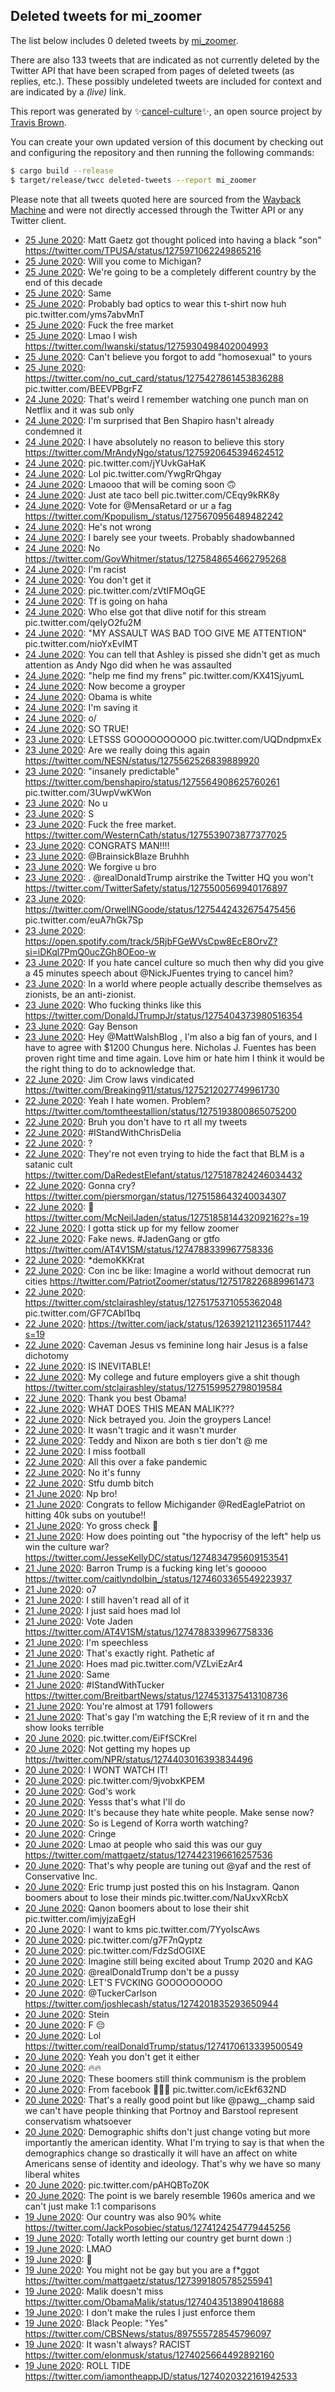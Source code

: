 ## Deleted tweets for mi_zoomer

The list below includes 0 deleted tweets by
[mi_zoomer](https://twitter.com/mi_zoomer).

There are also 133 tweets that are indicated as not currently
deleted by the Twitter API that have been scraped from pages of deleted tweets (as replies, etc.).
These possibly undeleted tweets are included for context and are indicated by a _(live)_ link.


This report was generated by ✨[cancel-culture](https://github.com/travisbrown/cancel-culture)✨,
an open source project by [Travis Brown](https://twitter.com/travisbrown).

You can create your own updated version of this document by checking out and configuring the
repository and then running the following commands:

```bash
$ cargo build --release
$ target/release/twcc deleted-tweets --report mi_zoomer
```

Please note that all tweets quoted here are sourced from the
[Wayback Machine](https://web.archive.org) and were not directly accessed through the Twitter API or
any Twitter client.

* [25 June 2020](https://web.archive.org/web/20200625204539/https://twitter.com/mi_zoomer/status/1276254831661977609): Matt Gaetz got thought policed into having a black "son" https://twitter.com/TPUSA/status/1275971062249865216 <!--1276254831661977609-->
* [25 June 2020](https://web.archive.org/web/20200625191554/https://twitter.com/mi_zoomer/status/1276230996837502976): Will you come to Michigan? <!--1276230996837502976-->
* [25 June 2020](https://web.archive.org/web/20200625155546/https://twitter.com/mi_zoomer/status/1276176355256872961): We're going to be a completely different country by the end of this decade <!--1276176355256872961-->
* [25 June 2020](https://web.archive.org/web/20200625172308/https://twitter.com/mi_zoomer/status/1276175644867641345): Same <!--1276175644867641345-->
* [25 June 2020](https://web.archive.org/web/20200625161301/https://twitter.com/mi_zoomer/status/1276175478865432577): Probably bad optics to wear this t-shirt now huh pic.twitter.com/yms7abvMnT <!--1276175478865432577-->
* [25 June 2020](https://web.archive.org/web/20200625045248/https://twitter.com/mi_zoomer/status/1276013564042641409): Fuck the free market <!--1276013564042641409-->
* [25 June 2020](https://web.archive.org/web/20200625045326/https://twitter.com/mi_zoomer/status/1276013460204199936): Lmao I wish https://twitter.com/Iwanski/status/1275930498402004993 <!--1276013460204199936-->
* [25 June 2020](https://web.archive.org/web/20200625045251/https://twitter.com/mi_zoomer/status/1276013230020796423): Can't believe you forgot to add "homosexual" to yours <!--1276013230020796423-->
* [25 June 2020](https://web.archive.org/web/20200625043750/https://twitter.com/mi_zoomer/status/1276010405039611906): https://twitter.com/no_cut_card/status/1275427861453836288  pic.twitter.com/BEEVPBgrFZ <!--1276010405039611906-->
* [24 June 2020](https://web.archive.org/web/20200624233729/https://twitter.com/mi_zoomer/status/1275934929717731329): That's weird I remember watching one punch man on Netflix and it was sub only <!--1275934929717731329-->
* [24 June 2020](https://web.archive.org/web/20200624225415/https://twitter.com/mi_zoomer/status/1275921838401519616): I'm surprised that Ben Shapiro hasn't already condemned it <!--1275924124251103232-->
* [24 June 2020](https://web.archive.org/web/20200624225415/https://twitter.com/mi_zoomer/status/1275921838401519616): I have absolutely no reason to believe this story https://twitter.com/MrAndyNgo/status/1275920645394624512 <!--1275921838401519616-->
* [24 June 2020](https://web.archive.org/web/20200624221453/https://twitter.com/mi_zoomer/status/1275912585976647681): pic.twitter.com/jYUvkGaHaK <!--1275912585976647681-->
* [24 June 2020](https://web.archive.org/web/20200624210019/https://twitter.com/mi_zoomer/status/1275895902868254720): Lol pic.twitter.com/YwgRrQhgay <!--1275895902868254720-->
* [24 June 2020](https://web.archive.org/web/20200624204921/https://twitter.com/mi_zoomer/status/1275893001173204993): Lmaooo that will be coming soon 🙃 <!--1275893001173204993-->
* [24 June 2020](https://web.archive.org/web/20200624204514/https://twitter.com/mi_zoomer/status/1275892572590874625): Just ate taco bell pic.twitter.com/CEqy9kRK8y <!--1275892572590874625-->
* [24 June 2020](https://web.archive.org/web/20200624203454/https://twitter.com/mi_zoomer/status/1275888318958505984): Vote for  @MensaRetard  or ur a fag https://twitter.com/Kpopulism_/status/1275670956489482242 <!--1275888318958505984-->
* [24 June 2020](https://web.archive.org/web/20200624192359/https://twitter.com/mi_zoomer/status/1275869537062223877): He's not wrong <!--1275869537062223877-->
* [24 June 2020](https://web.archive.org/web/20200624184212/https://twitter.com/mi_zoomer/status/1275859856428318720): I barely see your tweets. Probably shadowbanned <!--1275859856428318720-->
* [24 June 2020](https://web.archive.org/web/20200624180705/https://twitter.com/mi_zoomer/status/1275850848455864320): No https://twitter.com/GovWhitmer/status/1275848654662795268 <!--1275850848455864320-->
* [24 June 2020](https://web.archive.org/web/20200624173001/https://twitter.com/mi_zoomer/status/1275842416113782786): I'm racist <!--1275842416113782786-->
* [24 June 2020](https://web.archive.org/web/20200624165659/https://twitter.com/mi_zoomer/status/1275835236623044611): You don't get it <!--1275835236623044611-->
* [24 June 2020](https://web.archive.org/web/20200624162505/https://twitter.com/mi_zoomer/status/1275825421985230848): pic.twitter.com/zVtIFMOqGE <!--1275825421985230848-->
* [24 June 2020](https://web.archive.org/web/20200624071850/https://twitter.com/mi_zoomer/status/1275688728137281542): Tf is going on haha <!--1275688728137281542-->
* [24 June 2020](https://web.archive.org/web/20200624071652/https://twitter.com/mi_zoomer/status/1275687555921522691): Who else got that dlive notif for this stream pic.twitter.com/qeIyO2fu2M <!--1275687555921522691-->
* [24 June 2020](https://web.archive.org/web/20200624054121/https://twitter.com/mi_zoomer/status/1275663740566941696): "MY ASSAULT WAS BAD TOO GIVE ME ATTENTION" pic.twitter.com/nioYxEvIMT <!--1275664855052189698-->
* [24 June 2020](https://web.archive.org/web/20200624054121/https://twitter.com/mi_zoomer/status/1275663740566941696): You can tell that Ashley is pissed she didn't get as much attention as Andy Ngo did when he was assaulted <!--1275663740566941696-->
* [24 June 2020](https://web.archive.org/web/20200624051006/https://twitter.com/mi_zoomer/status/1275656727460020224): "help me find my frens" pic.twitter.com/KX41SjyumL <!--1275656727460020224-->
* [24 June 2020](https://web.archive.org/web/20200624051009/https://twitter.com/mi_zoomer/status/1275655699553452035): Now become a groyper <!--1275655699553452035-->
* [24 June 2020](https://web.archive.org/web/20200624030206/https://twitter.com/mi_zoomer/status/1275622905586614273): Obama is white <!--1275622905586614273-->
* [24 June 2020](https://web.archive.org/web/20200624024135/https://twitter.com/mi_zoomer/status/1275617483563716608): I'm saving it <!--1275617483563716608-->
* [24 June 2020](https://web.archive.org/web/20200624012736/https://twitter.com/mi_zoomer/status/1275601357697884160): o/ <!--1275601357697884160-->
* [24 June 2020](https://web.archive.org/web/20200624002132/https://twitter.com/mi_zoomer/status/1275582970468937728): SO TRUE! <!--1275582970468937728-->
* [23 June 2020](https://web.archive.org/web/20200624000524/https://twitter.com/mi_zoomer/status/1275579214243266560): LETSSS GOOOOOOOOOO pic.twitter.com/UQDndpmxEx <!--1275579214243266560-->
* [23 June 2020](https://web.archive.org/web/20200623233128/https://twitter.com/mi_zoomer/status/1275570561951903744): Are we really doing this again https://twitter.com/NESN/status/1275562526839889920 <!--1275570561951903744-->
* [23 June 2020](https://web.archive.org/web/20200623230811/https://twitter.com/mi_zoomer/status/1275566153440649219): "insanely predictable"  https://twitter.com/benshapiro/status/1275564908625760261  pic.twitter.com/3UwpVwKWon <!--1275566153440649219-->
* [23 June 2020](https://web.archive.org/web/20200623221722/https://twitter.com/mi_zoomer/status/1275552230909902849): No u <!--1275552230909902849-->
* [23 June 2020](https://web.archive.org/web/20200623220939/https://twitter.com/mi_zoomer/status/1275550967325503489): S <!--1275550967325503489-->
* [23 June 2020](https://web.archive.org/web/20200623212248/https://twitter.com/mi_zoomer/status/1275539645598760963): Fuck the free market. https://twitter.com/WesternCath/status/1275539073877377025 <!--1275539645598760963-->
* [23 June 2020](https://web.archive.org/web/20200623213327/https://twitter.com/mi_zoomer/status/1275539548693508096): CONGRATS MAN!!!! <!--1275539548693508096-->
* [23 June 2020](https://web.archive.org/web/20200623200540/https://twitter.com/mi_zoomer/status/1275520419387379713): @BrainsickBlaze Bruhhh <!--1275520419387379713-->
* [23 June 2020](https://web.archive.org/web/20200623200930/https://twitter.com/mi_zoomer/status/1275519619596521474): We forgive u bro <!--1275519619596521474-->
* [23 June 2020](https://web.archive.org/web/20200623191502/https://twitter.com/mi_zoomer/status/1275506320817491972): . @realDonaldTrump  airstrike the Twitter HQ you won't https://twitter.com/TwitterSafety/status/1275500569940176897 <!--1275506320817491972-->
* [23 June 2020](https://web.archive.org/web/20200623191854/https://twitter.com/mi_zoomer/status/1275504967328161793): https://twitter.com/OrwellNGoode/status/1275442432675475456  pic.twitter.com/euA7hGk7Sp <!--1275504967328161793-->
* [23 June 2020](https://web.archive.org/web/20200623161849/https://twitter.com/mi_zoomer/status/1275458965107879936): https://open.spotify.com/track/5RjbFGeWVsCpw8EcE8OrvZ?si=iDKql7PmQ0ucZGh8OEoo-w <!--1275458965107879936-->
* [23 June 2020](https://web.archive.org/web/20200623164458/https://twitter.com/mi_zoomer/status/1275454626230349824): If you hate cancel culture so much then why did you give a 45 minutes speech about  @NickJFuentes  trying to cancel him? <!--1275454626230349824-->
* [23 June 2020](https://web.archive.org/web/20200623160537/https://twitter.com/mi_zoomer/status/1275454028659466240): In a world where people actually describe themselves as zionists, be an anti-zionist. <!--1275454028659466240-->
* [23 June 2020](https://web.archive.org/web/20200623171856/https://twitter.com/mi_zoomer/status/1275449324483129345): Who fucking thinks like this https://twitter.com/DonaldJTrumpJr/status/1275404373980516354 <!--1275449324483129345-->
* [23 June 2020](https://web.archive.org/web/20200623041346/https://twitter.com/mi_zoomer/status/1275280019376541697): Gay Benson <!--1275280019376541697-->
* [23 June 2020](https://web.archive.org/web/20200623022828/https://twitter.com/mi_zoomer/status/1275253770109190144): Hey  @MattWalshBlog , I'm also a big fan of yours, and I have to agree with $1200 Chungus here. Nicholas J. Fuentes has been proven right time and time again. Love him or hate him I think it would be the right thing to do to acknowledge that. <!--1275253770109190144-->
* [22 June 2020](https://web.archive.org/web/20200623000453/https://twitter.com/mi_zoomer/status/1275215473035161601): Jim Crow laws vindicated https://twitter.com/Breaking911/status/1275212027749961730 <!--1275215473035161601-->
* [22 June 2020](https://web.archive.org/web/20200622234618/https://twitter.com/mi_zoomer/status/1275212727892443138): Yeah I hate women. Problem? https://twitter.com/tomtheestallion/status/1275193800865075200 <!--1275212727892443138-->
* [22 June 2020](https://web.archive.org/web/20200622235316/https://twitter.com/mi_zoomer/status/1275211968312459264): Bruh you don't have to rt all my tweets <!--1275211968312459264-->
* [22 June 2020](https://web.archive.org/web/20200622234048/https://twitter.com/mi_zoomer/status/1275211647905411072): #IStandWithChrisDelia <!--1275211647905411072-->
* [22 June 2020](https://web.archive.org/web/20200622223627/https://twitter.com/mi_zoomer/status/1275194384460460034): ? <!--1275194384460460034-->
* [22 June 2020](https://web.archive.org/web/20200622221759/https://twitter.com/mi_zoomer/status/1275191151398617088): They're not even trying to hide the fact that BLM is a satanic cult https://twitter.com/DaRedestElefant/status/1275187824246034432 <!--1275191151398617088-->
* [22 June 2020](https://web.archive.org/web/20200622221503/https://twitter.com/mi_zoomer/status/1275188362278731780): Gonna cry? https://twitter.com/piersmorgan/status/1275158643240034307 <!--1275188362278731780-->
* [22 June 2020](https://web.archive.org/web/20200622220301/https://twitter.com/mi_zoomer/status/1275186966905192452): 🤔 https://twitter.com/McNeilJaden/status/1275185814432092162?s=19 <!--1275186966905192452-->
* [22 June 2020](https://web.archive.org/web/20200622215542/https://twitter.com/mi_zoomer/status/1275184372447154176): I gotta stick up for my fellow zoomer <!--1275184372447154176-->
* [22 June 2020](https://web.archive.org/web/20200622215236/https://twitter.com/mi_zoomer/status/1275183245135675392): Fake news.  #JadenGang  or gtfo https://twitter.com/AT4V1SM/status/1274788339967758336 <!--1275183245135675392-->
* [22 June 2020](https://web.archive.org/web/20200622214942/https://twitter.com/mi_zoomer/status/1275182619731378179): *demoKKKrat <!--1275182619731378179-->
* [22 June 2020](https://web.archive.org/web/20200622213912/https://twitter.com/mi_zoomer/status/1275180739181584384): Con inc be like: Imagine a world without democrat run cities https://twitter.com/PatriotZoomer/status/1275178226889961473 <!--1275180739181584384-->
* [22 June 2020](https://web.archive.org/web/20200622213019/https://twitter.com/mi_zoomer/status/1275177579780231169): https://twitter.com/stclairashley/status/1275175371055362048  pic.twitter.com/GF7CAbl1bq <!--1275177579780231169-->
* [22 June 2020](https://web.archive.org/web/20200622213524/https://twitter.com/mi_zoomer/status/1275177437903695875): https://twitter.com/jack/status/1263921211236511744?s=19 <!--1275177437903695875-->
* [22 June 2020](https://web.archive.org/web/20200622205350/https://twitter.com/mi_zoomer/status/1275168188880293889): Caveman Jesus vs feminine long hair Jesus is a false dichotomy <!--1275168188880293889-->
* [22 June 2020](https://web.archive.org/web/20200622204104/https://twitter.com/mi_zoomer/status/1275164515513008129): IS INEVITABLE! <!--1275164515513008129-->
* [22 June 2020](https://web.archive.org/web/20200622202534/https://twitter.com/mi_zoomer/status/1275161922846035970): My college and future employers give a shit though https://twitter.com/stclairashley/status/1275159952798019584 <!--1275161922846035970-->
* [22 June 2020](https://web.archive.org/web/20200622201059/https://twitter.com/mi_zoomer/status/1275158570049384451): Thank you best Obama! <!--1275158570049384451-->
* [22 June 2020](https://web.archive.org/web/20200622184218/https://twitter.com/mi_zoomer/status/1275131261611388933): WHAT DOES THIS MEAN MALIK??? <!--1275131261611388933-->
* [22 June 2020](https://web.archive.org/web/20200622182412/https://twitter.com/mi_zoomer/status/1275115977873768449): Nick betrayed you. Join the groypers Lance! <!--1275115977873768449-->
* [22 June 2020](https://web.archive.org/web/20200622041055/https://twitter.com/mi_zoomer/status/1274916986804453383): It wasn't tragic and it wasn't murder <!--1274916986804453383-->
* [22 June 2020](https://web.archive.org/web/20200622033358/https://twitter.com/mi_zoomer/status/1274905963712020481): Teddy and Nixon are both s tier don't @ me <!--1274905963712020481-->
* [22 June 2020](https://web.archive.org/web/20200622015107/https://twitter.com/mi_zoomer/status/1274880789340205056): I miss football <!--1274880789340205056-->
* [22 June 2020](https://web.archive.org/web/20200622010057/https://twitter.com/mi_zoomer/status/1274869954127581184): All this over a fake pandemic <!--1274869954127581184-->
* [22 June 2020](https://web.archive.org/web/20200622004918/https://twitter.com/mi_zoomer/status/1274865650427715590): No it's funny <!--1274865650427715590-->
* [22 June 2020](https://web.archive.org/web/20200622041055/https://twitter.com/mi_zoomer/status/1274916986804453383): Stfu dumb bitch <!--1274856478072070145-->
* [21 June 2020](https://web.archive.org/web/20200621233302/https://twitter.com/mi_zoomer/status/1274845665764560896): Np bro! <!--1274846587160854529-->
* [21 June 2020](https://web.archive.org/web/20200621233302/https://twitter.com/mi_zoomer/status/1274845665764560896): Congrats to fellow Michigander  @RedEaglePatriot  on hitting 40k subs on youtube!! <!--1274845665764560896-->
* [21 June 2020](https://web.archive.org/web/20200621233147/https://twitter.com/mi_zoomer/status/1274844445725331457): Yo gross check 🤮 <!--1274844445725331457-->
* [21 June 2020](https://web.archive.org/web/20200621232505/https://twitter.com/mi_zoomer/status/1274843747214295041): How does pointing out "the hypocrisy of the left" help us win the culture war? https://twitter.com/JesseKellyDC/status/1274834795609153541 <!--1274843747214295041-->
* [21 June 2020](https://web.archive.org/web/20200621221216/https://twitter.com/mi_zoomer/status/1274826250310254593): Barron Trump is a fucking king let's gooooo https://twitter.com/caitlyndolbin_/status/1274603365549223937 <!--1274826250310254593-->
* [21 June 2020](https://web.archive.org/web/20200621212153/https://twitter.com/mi_zoomer/status/1274814730557849608): o7 <!--1274814730557849608-->
* [21 June 2020](https://web.archive.org/web/20200621205854/https://twitter.com/mi_zoomer/status/1274807649515773952): I still haven't read all of it <!--1274807649515773952-->
* [21 June 2020](https://web.archive.org/web/20200621205729/https://twitter.com/mi_zoomer/status/1274806740866019329): I just said hoes mad lol <!--1274806740866019329-->
* [21 June 2020](https://web.archive.org/web/20200621195327/https://twitter.com/mi_zoomer/status/1274789006287536129): Vote Jaden https://twitter.com/AT4V1SM/status/1274788339967758336 <!--1274789006287536129-->
* [21 June 2020](https://web.archive.org/web/20200621183155/https://twitter.com/mi_zoomer/status/1274771614777905152): I'm speechless <!--1274771614777905152-->
* [21 June 2020](https://web.archive.org/web/20200621170301/https://twitter.com/mi_zoomer/status/1274742974635741185): That's exactly right. Pathetic af <!--1274742974635741185-->
* [21 June 2020](https://web.archive.org/web/20200621163610/https://twitter.com/mi_zoomer/status/1274741150772072449): Hoes mad pic.twitter.com/VZLviEzAr4 <!--1274741150772072449-->
* [21 June 2020](https://web.archive.org/web/20200621034312/https://twitter.com/mi_zoomer/status/1274547767847931906): Same <!--1274547767847931906-->
* [21 June 2020](https://web.archive.org/web/20200621025903/https://twitter.com/mi_zoomer/status/1274534802201423872): #IStandWithTucker  https://twitter.com/BreitbartNews/status/1274531375413108736 <!--1274534802201423872-->
* [21 June 2020](https://web.archive.org/web/20200621003257/https://twitter.com/mi_zoomer/status/1274499428196507648): You're almost at 1791 followers <!--1274499428196507648-->
* [21 June 2020](https://web.archive.org/web/20200621003204/https://twitter.com/mi_zoomer/status/1274499218695127045): That's gay  I'm watching the E;R review of it rn and the show looks terrible <!--1274499218695127045-->
* [20 June 2020](https://web.archive.org/web/20200620234031/https://twitter.com/mi_zoomer/status/1274487045684170753): pic.twitter.com/EiFfSCKrel <!--1274487045684170753-->
* [20 June 2020](https://web.archive.org/web/20200620212343/https://twitter.com/mi_zoomer/status/1274450248493121537): Not getting my hopes up https://twitter.com/NPR/status/1274403016393834496 <!--1274450248493121537-->
* [20 June 2020](https://web.archive.org/web/20200620214254/https://twitter.com/mi_zoomer/status/1274439780915449857): I WONT WATCH IT! <!--1274446801857372160-->
* [20 June 2020](https://web.archive.org/web/20200620210512/https://twitter.com/mi_zoomer/status/1274446183570817026): pic.twitter.com/9jvobxKPEM <!--1274446183570817026-->
* [20 June 2020](https://web.archive.org/web/20200620210059/https://twitter.com/mi_zoomer/status/1274443896655921153): God's work <!--1274443896655921153-->
* [20 June 2020](https://web.archive.org/web/20200620205333/https://twitter.com/mi_zoomer/status/1274443694108794881): Yesss that's what I'll do <!--1274443694108794881-->
* [20 June 2020](https://web.archive.org/web/20200620203412/https://twitter.com/mi_zoomer/status/1274440047614361604): It's because they hate white people. Make sense now? <!--1274440047614361604-->
* [20 June 2020](https://web.archive.org/web/20200620214254/https://twitter.com/mi_zoomer/status/1274439780915449857): So is Legend of Korra worth watching? <!--1274439780915449857-->
* [20 June 2020](https://web.archive.org/web/20200620202217/https://twitter.com/mi_zoomer/status/1274435394185166849): Cringe <!--1274435394185166849-->
* [20 June 2020](https://web.archive.org/web/20200620195605/https://twitter.com/mi_zoomer/status/1274430207928283138): Lmao at people who said this was our guy https://twitter.com/mattgaetz/status/1274423196616257536 <!--1274430207928283138-->
* [20 June 2020](https://web.archive.org/web/20200620193720/https://twitter.com/mi_zoomer/status/1274422989921095681): That's why people are tuning out  @yaf   and the rest of Conservative Inc. <!--1274422989921095681-->
* [20 June 2020](https://web.archive.org/web/20200620192757/https://twitter.com/mi_zoomer/status/1274421658485481472): Eric trump just posted this on his Instagram. Qanon boomers about to lose their minds pic.twitter.com/NaUxvXRcbX <!--1274421658485481472-->
* [20 June 2020](https://web.archive.org/web/20200620191812/https://twitter.com/mi_zoomer/status/1274421182478024704): Qanon boomers about to lose their shit pic.twitter.com/imjyjzaEgH <!--1274421182478024704-->
* [20 June 2020](https://web.archive.org/web/20200620165500/https://twitter.com/mi_zoomer/status/1274382498420703234): I want to kms pic.twitter.com/7YyoIscAws <!--1274383878661246976-->
* [20 June 2020](https://web.archive.org/web/20200620165500/https://twitter.com/mi_zoomer/status/1274382498420703234): pic.twitter.com/g7F7nQyptz <!--1274383133408997376-->
* [20 June 2020](https://web.archive.org/web/20200620165500/https://twitter.com/mi_zoomer/status/1274382498420703234): pic.twitter.com/FdzSdOGIXE <!--1274382498420703234-->
* [20 June 2020](https://web.archive.org/web/20200620164603/https://twitter.com/mi_zoomer/status/1274378827796557826): Imagine still being excited about Trump 2020 and KAG <!--1274378827796557826-->
* [20 June 2020](https://web.archive.org/web/20200620051926/https://twitter.com/mi_zoomer/status/1274208955263262720): @realDonaldTrump  don't be a pussy <!--1274208955263262720-->
* [20 June 2020](https://web.archive.org/web/20200620045852/https://twitter.com/mi_zoomer/status/1274203220685062146): LET'S FVCKING GOOOOOOOOO <!--1274203220685062146-->
* [20 June 2020](https://web.archive.org/web/20200620050035/https://twitter.com/mi_zoomer/status/1274202377030119424): @TuckerCarlson  https://twitter.com/joshlecash/status/1274201835293650944 <!--1274202377030119424-->
* [20 June 2020](https://web.archive.org/web/20200620034058/https://twitter.com/mi_zoomer/status/1274185169184882688): Stein <!--1274185169184882688-->
* [20 June 2020](https://web.archive.org/web/20200620031113/https://twitter.com/mi_zoomer/status/1274175404941742080): F 😔 <!--1274175404941742080-->
* [20 June 2020](https://web.archive.org/web/20200620030309/https://twitter.com/mi_zoomer/status/1274173279310426112): Lol https://twitter.com/realDonaldTrump/status/1274170613339500549 <!--1274173279310426112-->
* [20 June 2020](https://web.archive.org/web/20200620023404/https://twitter.com/mi_zoomer/status/1274167351412428803): Yeah you don't get it either <!--1274167351412428803-->
* [20 June 2020](https://web.archive.org/web/20200620011246/https://twitter.com/mi_zoomer/status/1274145625941123072): 🔥🔥 <!--1274145625941123072-->
* [20 June 2020](https://web.archive.org/web/20200620010210/https://twitter.com/mi_zoomer/status/1274144959893995520): These boomers still think communism is the problem <!--1274144959893995520-->
* [20 June 2020](https://web.archive.org/web/20200620005501/https://twitter.com/mi_zoomer/status/1274142966777593856): From facebook 🤦🏻‍♂️ pic.twitter.com/icEkf632ND <!--1274142966777593856-->
* [20 June 2020](https://web.archive.org/web/20200620002925/https://twitter.com/mi_zoomer/status/1274136829328064518): That's a really good point but like  @pawg__champ  said we can't have people thinking that Portnoy and Barstool represent conservatism whatsoever <!--1274136829328064518-->
* [20 June 2020](https://web.archive.org/web/20200620002055/https://twitter.com/mi_zoomer/status/1274134585102778370): Demographic shifts don't just change voting but more importantly the american identity.   What I'm trying to say is that when the demographics change so drastically it will have an affect on white Americans sense of identity and ideology. That's why we have so many liberal whites <!--1274134585102778370-->
* [20 June 2020](https://web.archive.org/web/20200620001123/https://twitter.com/mi_zoomer/status/1274131382747480065): pic.twitter.com/pAHQBToZ0K <!--1274131382747480065-->
* [20 June 2020](https://web.archive.org/web/20200620001231/https://twitter.com/mi_zoomer/status/1274130939774410752): The point is we barely resemble 1960s america and we can't just make 1:1 comparisons <!--1274130939774410752-->
* [19 June 2020](https://web.archive.org/web/20200619235233/https://twitter.com/mi_zoomer/status/1274126253088530432): Our country was also 90% white https://twitter.com/JackPosobiec/status/1274124254779445256 <!--1274126253088530432-->
* [19 June 2020](https://web.archive.org/web/20200619234324/https://twitter.com/mi_zoomer/status/1274124131710140416): Totally worth letting our country get burnt down :) <!--1274124131710140416-->
* [19 June 2020](https://web.archive.org/web/20200619210402/https://twitter.com/mi_zoomer/status/1274084444379455489): LMAO <!--1274084444379455489-->
* [19 June 2020](https://web.archive.org/web/20200619191513/https://twitter.com/mi_zoomer/status/1274057344666779650): 🤔 <!--1274057344666779650-->
* [19 June 2020](https://web.archive.org/web/20200619191608/https://twitter.com/mi_zoomer/status/1274055002793938944): You might not be gay but you are a f*ggot https://twitter.com/mattgaetz/status/1273991805785255941 <!--1274055002793938944-->
* [19 June 2020](https://web.archive.org/web/20200619182151/https://twitter.com/mi_zoomer/status/1274043780082085889): Malik doesn't miss https://twitter.com/ObamaMalik/status/1274043513890418688 <!--1274043780082085889-->
* [19 June 2020](https://web.archive.org/web/20200619174949/https://twitter.com/mi_zoomer/status/1274034968201740288): I don't make the rules I just enforce them <!--1274034968201740288-->
* [19 June 2020](https://web.archive.org/web/20200619174254/https://twitter.com/mi_zoomer/status/1274032557122891777): Black People: "Yes" https://twitter.com/CBSNews/status/897555728545796097 <!--1274032557122891777-->
* [19 June 2020](https://web.archive.org/web/20200619171044/https://twitter.com/mi_zoomer/status/1274026112356626434): It wasn't always? RACIST https://twitter.com/elonmusk/status/1274025664492892160 <!--1274026112356626434-->
* [19 June 2020](https://web.archive.org/web/20200619170820/https://twitter.com/mi_zoomer/status/1274022185544417281): ROLL TIDE https://twitter.com/iamontheappJD/status/1274020322161942533 <!--1274022185544417281-->

